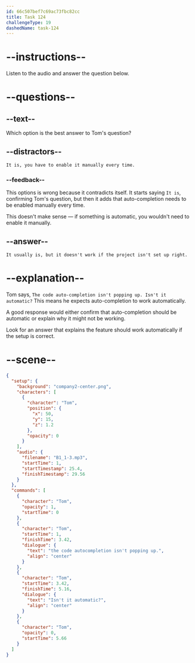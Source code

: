 ```yaml
---
id: 66c507bef7c69ac73fbc82cc
title: Task 124
challengeType: 19
dashedName: task-124
---
```


<!-- Audio Reference:
Tom: The code auto-completion isn't popping up. Isn't it automatic? -->

<!-- SPEAKING -->

# --instructions--

Listen to the audio and answer the question below.

# --questions--

## --text--

Which option is the best answer to Tom's question?

## --distractors--

`It is, you have to enable it manually every time.`

### --feedback--

This options is wrong because it contradicts itself. It starts saying `It is`, confirming Tom's question, but then it adds that auto-completion needs to be enabled manually every time.

This doesn't make sense — if something is automatic, you wouldn't need to enable it manually.

## --answer--

`It usually is, but it doesn't work if the project isn't set up right.`

# --explanation--

Tom says, `The code auto-completion isn't popping up. Isn't it automatic?` This means he expects auto-completion to work automatically. 

A good response would either confirm that auto-completion should be automatic or explain why it might not be working. 

Look for an answer that explains the feature should work automatically if the setup is correct. 

# --scene--

```json
{
  "setup": {
    "background": "company2-center.png",
    "characters": [
      {
        "character": "Tom",
        "position": {
          "x": 50,
          "y": 15,
          "z": 1.2
        },
        "opacity": 0
      }
    ],
    "audio": {
      "filename": "B1_1-3.mp3",
      "startTime": 1,
      "startTimestamp": 25.4,
      "finishTimestamp": 29.56
    }
  },
  "commands": [
    {
      "character": "Tom",
      "opacity": 1,
      "startTime": 0
    },
    {
      "character": "Tom",
      "startTime": 1,
      "finishTime": 3.42,
      "dialogue": {
        "text": "the code autocompletion isn't popping up.",
        "align": "center"
      }
    },
    {
      "character": "Tom",
      "startTime": 3.42,
      "finishTime": 5.16,
      "dialogue": {
        "text": "Isn't it automatic?",
        "align": "center"
      }
    },
    {
      "character": "Tom",
      "opacity": 0,
      "startTime": 5.66
    }
  ]
}
```

